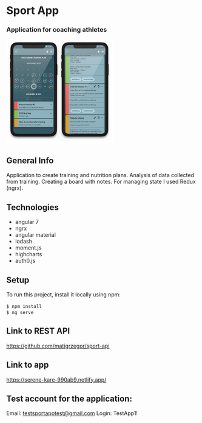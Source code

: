 # Sport App

### Application for coaching athletes

![Logo](work_1.png)

## General Info

Application to create training and nutrition plans. Analysis of data collected from training. Creating a board with notes.
For managing state I used Redux (ngrx).

## Technologies

- angular 7
- ngrx
- angular material
- lodash
- moment.js
- highcharts
- auth0.js

## Setup

To run this project, install it locally using npm:

```
$ npm install
$ ng serve
```

## Link to REST API

https://github.com/matigrzegor/sport-api

## Link to app

https://serene-kare-990ab9.netlify.app/

## Test account for the application:

Email: testsportapptest@gmail.com
Login: TestApp1!
